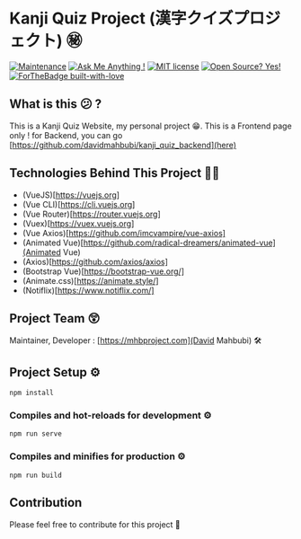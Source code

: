 # Kanji Quiz Project (漢字クイズプロジェクト) ㊙
[![Maintenance](https://img.shields.io/badge/Maintained%3F-yes-green.svg)](https://github.com/davidmahbubi/kanji_quiz_frontend/graphs/commit-activity)
[![Ask Me Anything !](https://img.shields.io/badge/Ask%20me-anything-1abc9c.svg)](https://github.com/davidmahbubi/kanji_quiz_frontend)
[![MIT license](https://img.shields.io/badge/License-MIT-blue.svg)](https://lbesson.mit-license.org/)
[![Open Source? Yes!](https://badgen.net/badge/Open%20Source%20%3F/Yes%21/blue?icon=github)](https://github.com/davidmahbubi/kanji_quiz_frontend)
[![ForTheBadge built-with-love](http://ForTheBadge.com/images/badges/built-with-love.svg)](https://github.com/davidmahbubi/kanji_quiz_frontend)

## What is this 😕 ?

This is a Kanji Quiz Website, my personal project 😁. This is a Frontend page only ! for Backend, you can go [https://github.com/davidmahbubi/kanji_quiz_backend](here)

## Technologies Behind This Project 👨‍💻
* (VueJS)[https://vuejs.org]
 * (Vue CLI)[https://cli.vuejs.org]
 * (Vue Router)[https://router.vuejs.org]
 * (Vuex)[https://vuex.vuejs.org]
 * (Vue Axios)[https://github.com/imcvampire/vue-axios]
 * (Animated Vue)[https://github.com/radical-dreamers/animated-vue](Animated Vue)
* (Axios)[https://github.com/axios/axios]
* (Bootstrap Vue)[https://bootstrap-vue.org/]
* (Animate.css)[https://animate.style/]
* (Notiflix)[https://www.notiflix.com/]

## Project Team 😲
Maintainer, Developer : [https://mhbproject.com](David Mahbubi) 🛠

## Project Setup ⚙
```
npm install
```

### Compiles and hot-reloads for development ⚙
```
npm run serve
```

### Compiles and minifies for production ⚙
```
npm run build
```

## Contribution 
Please feel free to contribute for this project 💖
